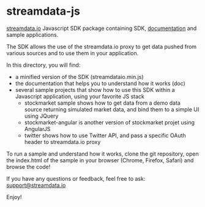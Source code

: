 # streamdata-js
<a href="http://streamdata.io" target="_blank">streamdata.io</a> Javascript SDK package containing SDK, <a href="http://htmlpreview.github.io/?https://github.com/streamdataio/streamdataio-js/blob/master/doc/index.html" target="_blank">documentation</a> and sample applications.

The SDK allows the use of the streamdata.io proxy to get data pushed from various sources and to use them in your application.

In this directory, you will find:
- a minified version of the SDK (streamdataio.min.js)
- the documentation that helps you to understand how it works (doc)
- several sample projects that show how to use this SDK within a Javascript application, using your favorite JS stack
  - stockmarket sample shows how to get data from a demo data source returning simulated market data, and bind them to a simple UI using JQuery
  - stockmarket-angular is another version of stockmarket projet using AngularJS
  - twitter shows how to use Twitter API, and pass a specific OAuth header to streamdata.io proxy
 
To run a sample and understand how it works, clone the git repository, open the index.html of the sample in your browser (Chrome, Firefox, Safari) and browse the code!

If you have any questions or feedback, feel free to ask: <a href="mailto://support@streamdata.io">support@streamdata.io</a>

Enjoy!
